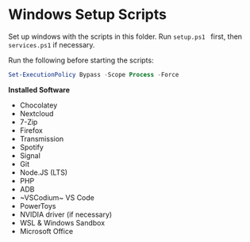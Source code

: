 # Windows Setup Scripts

Set up windows with the scripts in this folder. Run `setup.ps1 ` first, then `services.ps1` if necessary.

Run the following before starting the scripts:
```powershell
Set-ExecutionPolicy Bypass -Scope Process -Force
```

**Installed Software**
- Chocolatey
- Nextcloud
- 7-Zip
- Firefox
- Transmission
- Spotify
- Signal
- Git
- Node.JS (LTS)
- PHP
- ADB
- ~VSCodium~ VS Code
- PowerToys
- NVIDIA driver (if necessary)
- WSL & Windows Sandbox
- Microsoft Office